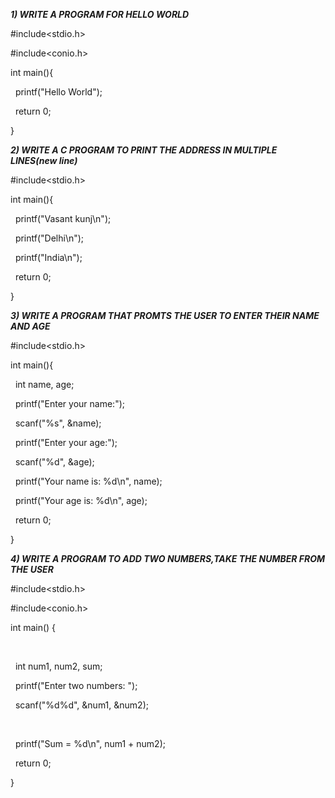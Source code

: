 ***1) WRITE A PROGRAM FOR HELLO WORLD***





\#include<stdio.h>

\#include<conio.h>



int main(){

&nbsp;   printf("Hello World");

&nbsp;   return 0;

}



***2) WRITE A C PROGRAM TO PRINT THE ADDRESS IN MULTIPLE LINES(new line)***



\#include<stdio.h>



int main(){ 

&nbsp;   printf("Vasant kunj\\n");

&nbsp;   printf("Delhi\\n");

&nbsp;   printf("India\\n");

&nbsp;   return 0;



}





***3) WRITE A PROGRAM THAT PROMTS THE USER TO ENTER THEIR NAME AND AGE***



\#include<stdio.h>



int main(){



&nbsp;   int name, age;

&nbsp;   printf("Enter your name:");

&nbsp;   scanf("%s", \&name);

&nbsp;   printf("Enter your age:");

&nbsp;   scanf("%d", \&age);



&nbsp;   printf("Your name is: %d\\n", name);

&nbsp;   printf("Your age is: %d\\n", age);

&nbsp;   return 0;



}





***4) WRITE A PROGRAM TO ADD TWO NUMBERS,TAKE THE NUMBER FROM THE USER***



\#include<stdio.h>

\#include<conio.h>



int main() {

&nbsp;   

&nbsp;    int num1, num2, sum;

&nbsp;    printf("Enter two numbers: ");

&nbsp;    scanf("%d%d", \&num1, \&num2);

&nbsp;

&nbsp;    printf("Sum = %d\\n", num1 + num2);

&nbsp;    return 0;

}

&nbsp;    

